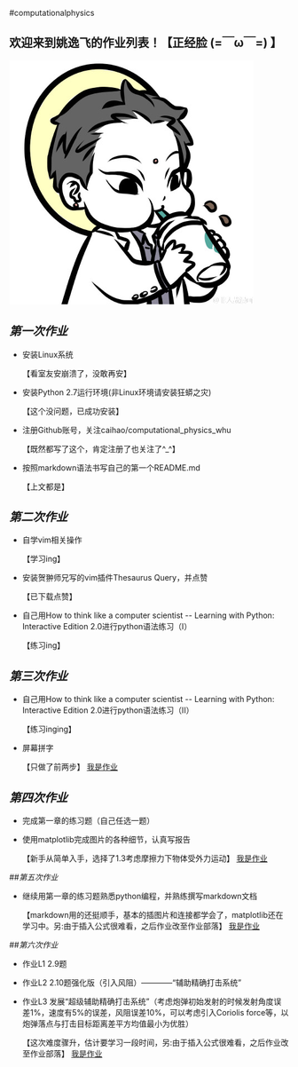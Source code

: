 
#computationalphysics
## 欢迎来到**姚逸飞**的作业列表！【正经脸 (=￣ω￣=) 】
![观音镇楼](https://github.com/yyfwhu/computationalphysics_N2013301020096/blob/master/photo.jpg)

## _第一次作业_
  
* 安装Linux系统
     
  【看室友安崩溃了，没敢再安】
* 安装Python 2.7运行环境(非Linux环境请安装狂蟒之灾) 
     
  【这个没问题，已成功安装】
* 注册Github账号，关注caihao/computational_physics_whu
     
  【既然都写了这个，肯定注册了也关注了^_^】
* 按照markdown语法书写自己的第一个README.md
     
  【上文都是】

## _第二次作业_
* 自学vim相关操作
  
  【学习ing】
* 安装贺翀师兄写的vim插件Thesaurus Query，并点赞
  
  【已下载点赞】
* 自己用How to think like a computer scientist -- Learning with Python: Interactive Edition 2.0进行python语法练习（I） 
  
  【练习ing】

## _第三次作业_
* 自己用How to think like a computer scientist -- Learning with Python: Interactive Edition 2.0进行python语法练习（II）
  
  【练习inging】
* 屏幕拼字
  
  【只做了前两步】
   [我是作业](https://github.com/yyfwhu/computationalphysics_N2013301020096/blob/master/homework/files/homework3.md)

## _第四次作业_

* 完成第一章的练习题（自己任选一题）
* 使用matplotlib完成图片的各种细节，认真写报告

  【新手从简单入手，选择了1.3考虑摩擦力下物体受外力运动】
   [我是作业](https://github.com/yyfwhu/computationalphysics_N2013301020096/blob/master/homework/files/homework4.md)

##_第五次作业_
* 继续用第一章的练习题熟悉python编程，并熟练撰写markdown文档
  
  【markdown用的还挺顺手，基本的插图片和连接都学会了，matplotlib还在学习中。另:由于插入公式很难看，之后作业改至作业部落】
   [我是作业](https://www.zybuluo.com/mdeditor#334269-full-reader)

##_第六次作业_
* 作业L1 2.9题

* 作业L2 2.10题强化版（引入风阻）————“辅助精确打击系统”

* 作业L3 发展“超级辅助精确打击系统”（考虑炮弹初始发射的时候发射角度误差1%，速度有5%的误差，风阻误差10%，可以考虑引入Coriolis force等，以炮弹落点与打击目标距离差平方均值最小为优胜）

  【这次难度骤升，估计要学习一段时间，另:由于插入公式很难看，之后作业改至作业部落】
   [我是作业](https://www.zybuluo.com/mdeditor#334269)
